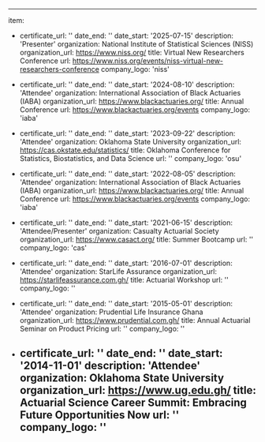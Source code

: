---
item:
- certificate_url: ''
  date_end: ''
  date_start: '2025-07-15'
  description: 'Presenter'
  organization: National Institute of Statistical Sciences (NISS)
  organization_url: https://www.niss.org/
  title: Virtual New Researchers Conference
  url: https://www.niss.org/events/niss-virtual-new-researchers-conference
  company_logo: 'niss'

- certificate_url: ''
  date_end: ''
  date_start: '2024-08-10'
  description: 'Attendee'
  organization: International Association of Black Actuaries (IABA)
  organization_url: https://www.blackactuaries.org/
  title: Annual Conference
  url: https://www.blackactuaries.org/events
  company_logo: 'iaba'

- certificate_url: ''
  date_end: ''
  date_start: '2023-09-22'
  description: 'Attendee'
  organization: Oklahoma State University
  organization_url: https://cas.okstate.edu/statistics/
  title: Oklahoma Conference for Statistics, Biostatistics, and Data Science
  url: ''
  company_logo: 'osu'

- certificate_url: ''
  date_end: ''
  date_start: '2022-08-05'
  description: 'Attendee'
  organization: International Association of Black Actuaries (IABA)
  organization_url: https://www.blackactuaries.org/
  title: Annual Conference
  url: https://www.blackactuaries.org/events
  company_logo: 'iaba'

- certificate_url: ''
  date_end: ''
  date_start: '2021-06-15'
  description: 'Attendee/Presenter'
  organization: Casualty Actuarial Society
  organization_url: https://www.casact.org/
  title: Summer Bootcamp
  url: ''
  company_logo: 'cas'

- certificate_url: ''
  date_end: ''
  date_start: '2016-07-01'
  description: 'Attendee'
  organization: StarLife Assurance
  organization_url: https://starlifeassurance.com.gh/
  title: Actuarial Workshop
  url: ''
  company_logo: ''

- certificate_url: ''
  date_end: ''
  date_start: '2015-05-01'
  description: 'Attendee'
  organization: Prudential Life Insurance Ghana
  organization_url: https://www.prudential.com.gh/
  title: Annual Actuarial Seminar on Product Pricing
  url: ''
  company_logo: ''

- certificate_url: ''
  date_end: ''
  date_start: '2014-11-01'
  description: 'Attendee'
  organization: Oklahoma State University
  organization_url: https://www.ug.edu.gh/
  title: Actuarial Science Career Summit: Embracing Future Opportunities Now
  url: ''
  company_logo: ''
  ---
